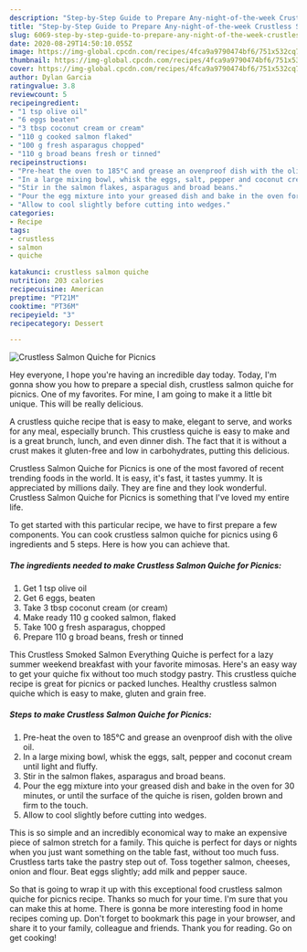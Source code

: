 ```yaml
---
description: "Step-by-Step Guide to Prepare Any-night-of-the-week Crustless Salmon Quiche for Picnics"
title: "Step-by-Step Guide to Prepare Any-night-of-the-week Crustless Salmon Quiche for Picnics"
slug: 6069-step-by-step-guide-to-prepare-any-night-of-the-week-crustless-salmon-quiche-for-picnics
date: 2020-08-29T14:50:10.055Z
image: https://img-global.cpcdn.com/recipes/4fca9a9790474bf6/751x532cq70/crustless-salmon-quiche-for-picnics-recipe-main-photo.jpg
thumbnail: https://img-global.cpcdn.com/recipes/4fca9a9790474bf6/751x532cq70/crustless-salmon-quiche-for-picnics-recipe-main-photo.jpg
cover: https://img-global.cpcdn.com/recipes/4fca9a9790474bf6/751x532cq70/crustless-salmon-quiche-for-picnics-recipe-main-photo.jpg
author: Dylan Garcia
ratingvalue: 3.8
reviewcount: 5
recipeingredient:
- "1 tsp olive oil"
- "6 eggs beaten"
- "3 tbsp coconut cream or cream"
- "110 g cooked salmon flaked"
- "100 g fresh asparagus chopped"
- "110 g broad beans fresh or tinned"
recipeinstructions:
- "Pre-heat the oven to 185°C and grease an ovenproof dish with the olive oil."
- "In a large mixing bowl, whisk the eggs, salt, pepper and coconut cream until light and fluffy."
- "Stir in the salmon flakes, asparagus and broad beans."
- "Pour the egg mixture into your greased dish and bake in the oven for 30 minutes, or until the surface of the quiche is risen, golden brown and firm to the touch."
- "Allow to cool slightly before cutting into wedges."
categories:
- Recipe
tags:
- crustless
- salmon
- quiche

katakunci: crustless salmon quiche 
nutrition: 203 calories
recipecuisine: American
preptime: "PT21M"
cooktime: "PT36M"
recipeyield: "3"
recipecategory: Dessert

---
```



![Crustless Salmon Quiche for Picnics](https://img-global.cpcdn.com/recipes/4fca9a9790474bf6/751x532cq70/crustless-salmon-quiche-for-picnics-recipe-main-photo.jpg)

Hey everyone, I hope you're having an incredible day today. Today, I'm gonna show you how to prepare a special dish, crustless salmon quiche for picnics. One of my favorites. For mine, I am going to make it a little bit unique. This will be really delicious.

A crustless quiche recipe that is easy to make, elegant to serve, and works for any meal, especially brunch. This crustless quiche is easy to make and is a great brunch, lunch, and even dinner dish. The fact that it is without a crust makes it gluten-free and low in carbohydrates, putting this delicious.

Crustless Salmon Quiche for Picnics is one of the most favored of recent trending foods in the world. It is easy, it's fast, it tastes yummy. It is appreciated by millions daily. They are fine and they look wonderful. Crustless Salmon Quiche for Picnics is something that I've loved my entire life.


To get started with this particular recipe, we have to first prepare a few components. You can cook crustless salmon quiche for picnics using 6 ingredients and 5 steps. Here is how you can achieve that.

<!--inarticleads1-->

##### The ingredients needed to make Crustless Salmon Quiche for Picnics:

1. Get 1 tsp olive oil
1. Get 6 eggs, beaten
1. Take 3 tbsp coconut cream (or cream)
1. Make ready 110 g cooked salmon, flaked
1. Take 100 g fresh asparagus, chopped
1. Prepare 110 g broad beans, fresh or tinned


This Crustless Smoked Salmon Everything Quiche is perfect for a lazy summer weekend breakfast with your favorite mimosas. Here&#39;s an easy way to get your quiche fix without too much stodgy pastry. This crustless quiche recipe is great for picnics or packed lunches. Healthy crustless salmon quiche which is easy to make, gluten and grain free. 

<!--inarticleads2-->

##### Steps to make Crustless Salmon Quiche for Picnics:

1. Pre-heat the oven to 185°C and grease an ovenproof dish with the olive oil.
1. In a large mixing bowl, whisk the eggs, salt, pepper and coconut cream until light and fluffy.
1. Stir in the salmon flakes, asparagus and broad beans.
1. Pour the egg mixture into your greased dish and bake in the oven for 30 minutes, or until the surface of the quiche is risen, golden brown and firm to the touch.
1. Allow to cool slightly before cutting into wedges.


This is so simple and an incredibly economical way to make an expensive piece of salmon stretch for a family. This quiche is perfect for days or nights when you just want something on the table fast, without too much fuss. Crustless tarts take the pastry step out of. Toss together salmon, cheeses, onion and flour. Beat eggs slightly; add milk and pepper sauce. 

So that is going to wrap it up with this exceptional food crustless salmon quiche for picnics recipe. Thanks so much for your time. I'm sure that you can make this at home. There is gonna be more interesting food in home recipes coming up. Don't forget to bookmark this page in your browser, and share it to your family, colleague and friends. Thank you for reading. Go on get cooking!

